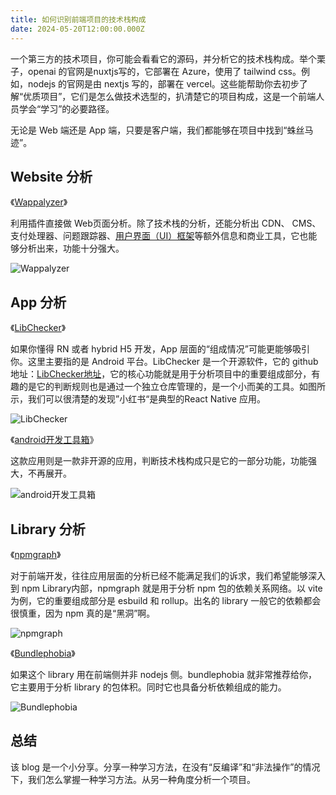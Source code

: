 ```yaml
---
title: 如何识别前端项目的技术栈构成
date: 2024-05-20T12:00:00.000Z
---
```


一个第三方的技术项目，你可能会看看它的源码，并分析它的技术栈构成。举个栗子，openai 的官网是nuxtjs写的，它部署在 Azure，使用了 tailwind css。例如，nodejs 的官网是由 nextjs 写的，部署在 vercel。这些能帮助你去初步了解“优质项目”，它们是怎么做技术选型的，扒清楚它的项目构成，这是一个前端人员学会“学习”的必要路径。

无论是 Web 端还是 App 端，只要是客户端，我们都能够在项目中找到“蛛丝马迹”。

## Website 分析

《[Wappalyzer](https://www.wappalyzer.com/)》

利用插件直接做 Web页面分析。除了技术栈的分析，还能分析出 CDN、 CMS、支付处理器、问题跟踪器、[用户界面（UI）框架](https://www.wappalyzer.com/technologies/ui-frameworks/?utm_source=popup&utm_medium=extension&utm_campaign=wappalyzer)等额外信息和商业工具，它也能够分析出来，功能十分强大。

![Wappalyzer](https://p9-juejin.byteimg.com/tos-cn-i-k3u1fbpfcp/2ddd84d9b95744188124dbc6d5581ac7~tplv-k3u1fbpfcp-jj-mark:0:0:0:0:q75.image#?w=960&h=720&s=339545&e=png&b=ec1688)

## App 分析

《[LibChecker](https://play.google.com/store/apps/details?id=com.absinthe.libchecker)》

如果你懂得 RN 或者 hybrid H5 开发，App 层面的“组成情况”可能更能够吸引你。这里主要指的是 Android 平台。LibChecker 是一个开源软件，它的 github 地址：[LibChecker地址](https://github.com/LibChecker/LibChecker)，它的核心功能就是用于分析项目中的重要组成部分，有趣的是它的判断规则也是通过一个独立仓库管理的，是一个小而美的工具。如图所示，我们可以很清楚的发现”小红书“是典型的React Native 应用。

![LibChecker](https://p3-juejin.byteimg.com/tos-cn-i-k3u1fbpfcp/d0ae5090897b4c1e950e2715fbf3142f~tplv-k3u1fbpfcp-jj-mark:0:0:0:0:q75.image#?w=960&h=720&s=460297&e=png&b=e9148d)

《[android开发工具箱](https://app.mi.com/details?id=com.su.assistant.pro&ref=search)》

这款应用则是一款非开源的应用，判断技术栈构成只是它的一部分功能，功能强大，不再展开。

![android开发工具箱](https://p1-juejin.byteimg.com/tos-cn-i-k3u1fbpfcp/96a7dc9d3f7d4ec1874e33c8bceccf61~tplv-k3u1fbpfcp-jj-mark:0:0:0:0:q75.image#?w=960&h=720&s=413847&e=png&b=ef1481)

## Library 分析

《[npmgraph](https://npmgraph.js.org/)》

对于前端开发，往往应用层面的分析已经不能满足我们的诉求，我们希望能够深入到 npm Library内部，npmgraph 就是用于分析 npm 包的依赖关系网络。以 vite 为例，它的重要组成部分是 esbuild 和 rollup。出名的 library 一般它的依赖都会很慎重，因为 npm 真的是“黑洞”啊。

![npmgraph](https://p9-juejin.byteimg.com/tos-cn-i-k3u1fbpfcp/fcdf5ac7d0cd41d08dda2300f9f58590~tplv-k3u1fbpfcp-jj-mark:0:0:0:0:q75.image#?w=1810&h=969&s=215859&e=png&b=ffffff)

《[Bundlephobia](https://bundlephobia.com/)》

如果这个 library 用在前端侧并非 nodejs 侧。bundlephobia 就非常推荐给你，它主要用于分析 library 的包体积。同时它也具备分析依赖组成的能力。

![Bundlephobia](https://p1-juejin.byteimg.com/tos-cn-i-k3u1fbpfcp/ba94442c8c8146c8ab01a0995b2b82f5~tplv-k3u1fbpfcp-jj-mark:0:0:0:0:q75.image#?w=1056&h=677&s=44394&e=png&b=ffffff)

## 总结

该 blog 是一个小分享。分享一种学习方法，在没有“反编译”和“非法操作”的情况下，我们怎么掌握一种学习方法。从另一种角度分析一个项目。
